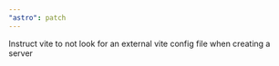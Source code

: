 ```yaml
---
"astro": patch
---
```


Instruct vite to not look for an external vite config file when creating a server
